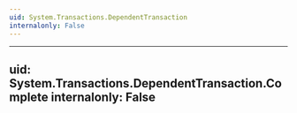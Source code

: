 ```yaml
---
uid: System.Transactions.DependentTransaction
internalonly: False
---
```


---
uid: System.Transactions.DependentTransaction.Complete
internalonly: False
---
